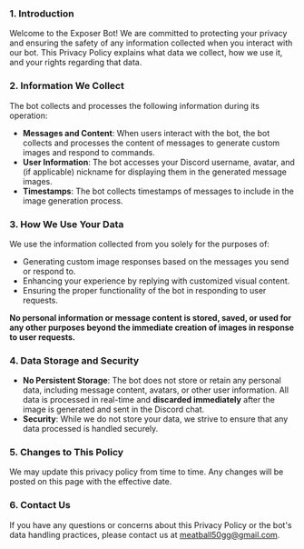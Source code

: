 ### 1. Introduction

Welcome to the Exposer Bot! We are committed to protecting your privacy and ensuring the safety of any information collected when you interact with our bot. This Privacy Policy explains what data we collect, how we use it, and your rights regarding that data.

### 2. Information We Collect

The bot collects and processes the following information during its operation:

-   **Messages and Content**: When users interact with the bot, the bot collects and processes the content of messages to generate custom images and respond to commands.
-   **User Information**: The bot accesses your Discord username, avatar, and (if applicable) nickname for displaying them in the generated message images.
-   **Timestamps**: The bot collects timestamps of messages to include in the image generation process.

### 3. How We Use Your Data

We use the information collected from you solely for the purposes of:

-   Generating custom image responses based on the messages you send or respond to.
-   Enhancing your experience by replying with customized visual content.
-   Ensuring the proper functionality of the bot in responding to user requests.

**No personal information or message content is stored, saved, or used for any other purposes beyond the immediate creation of images in response to user requests.**

### 4. Data Storage and Security

-   **No Persistent Storage**: The bot does not store or retain any personal data, including message content, avatars, or other user information. All data is processed in real-time and **discarded immediately** after the image is generated and sent in the Discord chat.
-   **Security**: While we do not store your data, we strive to ensure that any data processed is handled securely.

### 5. Changes to This Policy

We may update this privacy policy from time to time. Any changes will be posted on this page with the effective date.

### 6. Contact Us

If you have any questions or concerns about this Privacy Policy or the bot's data handling practices, please contact us at meatball50gg@gmail.com.
